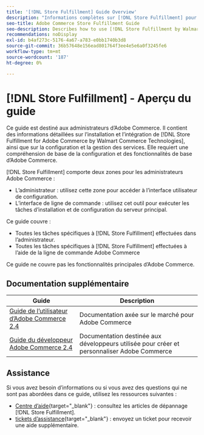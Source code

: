 ```yaml
---
title: '[!DNL Store Fulfillment] Guide Overview'
description: "Informations complètes sur [!DNL Store Fulfillment] pour les administrateurs Adobe Commerce, y compris l’installation et l’intégration."
seo-title: Adobe Commerce Store Fulfillment Guide
seo-description: Describes how to use [!DNL Store Fulfillment by Walmart Commerce Technologies] services with Adobe Commerce.
recommendations: noDisplay
exl-id: b4af273c-5176-4a67-a783-e0bb1740b3d8
source-git-commit: 36b57648e156ead801764f3ee4e5e6a0f3245fe6
workflow-type: tm+mt
source-wordcount: '187'
ht-degree: 0%

---
```


# [!DNL Store Fulfillment] - Aperçu du guide

Ce guide est destiné aux administrateurs d’Adobe Commerce. Il contient des informations détaillées sur l’installation et l’intégration de [!DNL Store Fulfillment for Adobe Commerce by Walmart Commerce Technologies], ainsi que sur la configuration et la gestion des services. Elle requiert une compréhension de base de la configuration et des fonctionnalités de base d’Adobe Commerce.

[!DNL Store Fulfillment] comporte deux zones pour les administrateurs Adobe Commerce :

* L’administrateur : utilisez cette zone pour accéder à l’interface utilisateur de configuration.
* L’interface de ligne de commande : utilisez cet outil pour exécuter les tâches d’installation et de configuration du serveur principal.

Ce guide couvre :

* Toutes les tâches spécifiques à [!DNL Store Fulfillment] effectuées dans l’administrateur.
* Toutes les tâches spécifiques à [!DNL Store Fulfillment] effectuées à l’aide de la ligne de commande Adobe Commerce

Ce guide ne couvre pas les fonctionnalités principales d’Adobe Commerce.

## Documentation supplémentaire

| Guide | Description |
|-----------------------------------------------------------------------|----------------------------------------------------------------------------|
| [Guide de l’utilisateur d’Adobe Commerce 2.4](https://docs.magento.com/user-guide/) | Documentation axée sur le marché pour Adobe Commerce |
| [Guide du développeur Adobe Commerce 2.4](https://devdocs.magento.com/) | Documentation destinée aux développeurs utilisée pour créer et personnaliser Adobe Commerce |

## Assistance

Si vous avez besoin d’informations ou si vous avez des questions qui ne sont pas abordées dans ce guide, utilisez les ressources suivantes :

* [Centre d’aide](https://experienceleague.adobe.com/docs/commerce-knowledge-base/kb/help-center-guide/magento-help-center-user-guide.html#submit-ticket){target="_blank"} : consultez les articles de dépannage [!DNL Store Fulfillment].
* [tickets d’assistance](https://experienceleague.adobe.com/docs/commerce-knowledge-base/kb/help-center-guide/magento-help-center-user-guide.html#submit-ticket){target="_blank"} : envoyez un ticket pour recevoir une aide supplémentaire.
